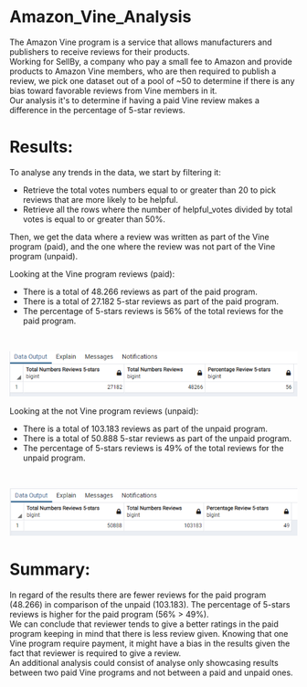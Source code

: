# Amazon_Vine_Analysis

The Amazon Vine program is a service that allows manufacturers and publishers to receive reviews for their products.<br>
Working for SellBy, a company who pay a small fee to Amazon and provide products to Amazon Vine members, who are then required to publish a review, we pick one dataset out of a pool of ~50 to determine if there is any bias toward favorable reviews from Vine members in it.<br>
Our analysis it's to  determine if having a paid Vine review makes a difference in the percentage of 5-star reviews.

# Results:

To analyse any trends in the data, we start by filtering it:

- Retrieve the total votes numbers equal to or greater than 20 to pick reviews that are more likely to be helpful.
- Retrieve all the rows where the number of helpful_votes divided by total votes is equal to or greater than 50%.

Then, we get the data where a review was written as part of the Vine program (paid), and the one where the review was not part of the Vine program (unpaid).
 
Looking at the Vine program reviews (paid):

- There is a total of 48.266 reviews as part of the paid program.
- There is a total of 27.182 5-star reviews as part of the paid program.
- The percentage of 5-stars reviews is 56% of the total reviews for the paid program. 
<br>

![](Resources/Percentage_paid.PNG)
<br>

Looking at the not Vine program reviews (unpaid):

- There is a total of 103.183 reviews as part of the unpaid program.
- There is a total of 50.888 5-star reviews as part of the unpaid program.
- The percentage of 5-stars reviews is 49% of the total reviews for the unpaid program. 
<br>

![](Resources/Percentage_unpaid.PNG)
<br>

# Summary:

In regard of the results there are fewer reviews for the paid  program (48.266) in comparison of the unpaid (103.183). The percentage of 5-stars reviews is higher for the paid program (56% > 49%).<br>
We can conclude that reviewer tends to give a better ratings in the paid program keeping in mind that there is less review given.
Knowing that one Vine program require payment, it might have a bias in the results given the fact that reviewer is required to give a review.
<br>
An additional analysis could consist of analyse only showcasing results between two paid Vine programs and not between a paid and unpaid ones.